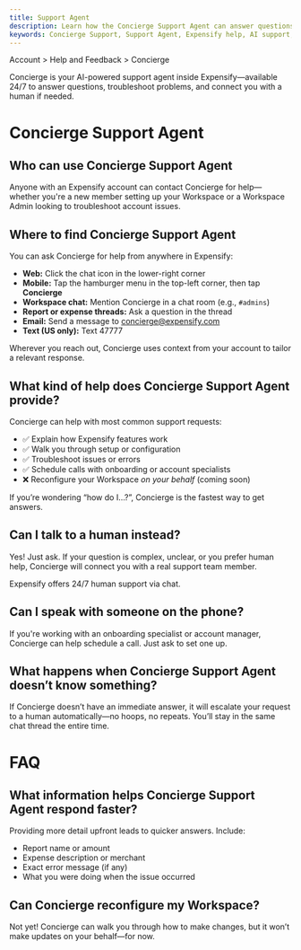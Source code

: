 ```yaml
---
title: Support Agent
description: Learn how the Concierge Support Agent can answer questions, troubleshoot issues, and connect you to real-time help in Expensify.
keywords: Concierge Support, Support Agent, Expensify help, AI support, troubleshoot Expensify, how to contact Concierge, onboarding call, Expensify chat support
---
```

Account > Help and Feedback > Concierge

<div id="concierge-ai" markdown="1">

Concierge is your AI-powered support agent inside Expensify—available 24/7 to answer questions, troubleshoot problems, and connect you with a human if needed.

# Concierge Support Agent

## Who can use Concierge Support Agent

Anyone with an Expensify account can contact Concierge for help—whether you're a new member setting up your Workspace or a Workspace Admin looking to troubleshoot account issues.

## Where to find Concierge Support Agent

You can ask Concierge for help from anywhere in Expensify:

- **Web:** Click the chat icon in the lower-right corner  
- **Mobile:** Tap the hamburger menu in the top-left corner, then tap **Concierge**  
- **Workspace chat:** Mention Concierge in a chat room (e.g., `#admins`)  
- **Report or expense threads:** Ask a question in the thread  
- **Email:** Send a message to concierge@expensify.com  
- **Text (US only):** Text 47777

Wherever you reach out, Concierge uses context from your account to tailor a relevant response.

## What kind of help does Concierge Support Agent provide?

Concierge can help with most common support requests:

- ✅ Explain how Expensify features work  
- ✅ Walk you through setup or configuration  
- ✅ Troubleshoot issues or errors  
- ✅ Schedule calls with onboarding or account specialists  
- ❌ Reconfigure your Workspace *on your behalf* (coming soon)

If you’re wondering “how do I…?”, Concierge is the fastest way to get answers.

## Can I talk to a human instead?

Yes! Just ask. If your question is complex, unclear, or you prefer human help, Concierge will connect you with a real support team member.

Expensify offers 24/7 human support via chat.

## Can I speak with someone on the phone?

If you're working with an onboarding specialist or account manager, Concierge can help schedule a call. Just ask to set one up.

## What happens when Concierge Support Agent doesn’t know something?

If Concierge doesn’t have an immediate answer, it will escalate your request to a human automatically—no hoops, no repeats. You’ll stay in the same chat thread the entire time.

# FAQ

## What information helps Concierge Support Agent respond faster?

Providing more detail upfront leads to quicker answers. Include:

- Report name or amount
- Expense description or merchant
- Exact error message (if any)
- What you were doing when the issue occurred

## Can Concierge reconfigure my Workspace?

Not yet! Concierge can walk you through how to make changes, but it won’t make updates on your behalf—for now.

</div>

